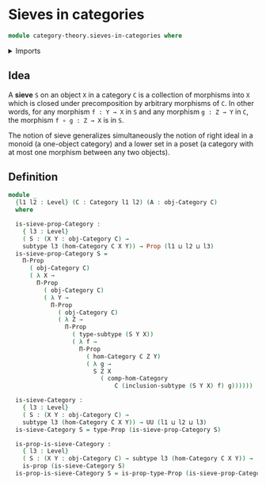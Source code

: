# Sieves in categories

```agda
module category-theory.sieves-in-categories where
```

<details><summary>Imports</summary>

```agda
open import category-theory.categories

open import foundation.dependent-products-propositions
open import foundation.propositions
open import foundation.subtypes
open import foundation.universe-levels
```

</details>

## Idea

A **sieve** `S` on an object `X` in a category `C` is a collection of morphisms
into `X` which is closed under precomposition by arbitrary morphisms of `C`. In
other words, for any morphism `f : Y → X` in `S` and any morphism `g : Z → Y` in
`C`, the morphism `f ∘ g : Z → X` is in `S`.

The notion of sieve generalizes simultaneously the notion of right ideal in a
monoid (a one-object category) and a lower set in a poset (a category with at
most one morphism between any two objects).

## Definition

```agda
module _
  {l1 l2 : Level} (C : Category l1 l2) (A : obj-Category C)
  where

  is-sieve-prop-Category :
    { l3 : Level}
    ( S : (X Y : obj-Category C) →
    subtype l3 (hom-Category C X Y)) → Prop (l1 ⊔ l2 ⊔ l3)
  is-sieve-prop-Category S =
    Π-Prop
      ( obj-Category C)
      ( λ X →
        Π-Prop
          ( obj-Category C)
          ( λ Y →
            Π-Prop
              ( obj-Category C)
              ( λ Z →
                Π-Prop
                  ( type-subtype (S Y X))
                  ( λ f →
                    Π-Prop
                      ( hom-Category C Z Y)
                      ( λ g →
                        S Z X
                          ( comp-hom-Category
                              C (inclusion-subtype (S Y X) f) g))))))

  is-sieve-Category :
    { l3 : Level}
    ( S : (X Y : obj-Category C) →
    subtype l3 (hom-Category C X Y)) → UU (l1 ⊔ l2 ⊔ l3)
  is-sieve-Category S = type-Prop (is-sieve-prop-Category S)

  is-prop-is-sieve-Category :
    { l3 : Level}
    ( S : (X Y : obj-Category C) → subtype l3 (hom-Category C X Y)) →
    is-prop (is-sieve-Category S)
  is-prop-is-sieve-Category S = is-prop-type-Prop (is-sieve-prop-Category S)
```

